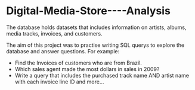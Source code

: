 # Digital-Media-Store----Analysis

The database holds datasets that includes information on artists, albums, media tracks, invoices, and customers.

The aim of this project was to practise writing SQL querys to explore the database and answer questions.
For example:
 - Find the Invoices of customers who are from Brazil.
 - Which sales agent made the most dollars in sales in 2009?
 - Write a query that includes the purchased track name AND artist name with each invoice line ID
and more...

